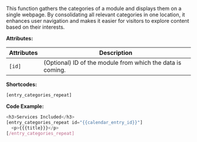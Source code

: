 This function gathers the categories of a module and displays them on a single webpage. By consolidating all relevant categories in one location, it enhances user navigation and makes it easier for visitors to explore content based on their interests.

**Attributes:**

**Attributes** | **Description** 
:--- | ---
```[id]```| (Optional) ID of the module from which the data is coming.
 
**Shortcodes:**

```js
[entry_categories_repeat]
```

**Code Example:**
 
```js
<h3>Services Included</h3>
[entry_categories_repeat id="{{calendar_entry_id}}"]
  <p>{{{title}}}</p>
[/entry_categories_repeat]
```